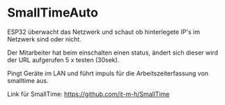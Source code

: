 # SmallTimeAuto
ESP32 überwacht das Netzwerk und schaut ob hinterlegete IP's im Netzwerk sind oder nicht.

Der Mitarbeiter hat beim einschalten einen status, ändert sich dieser wird der URL aufgerufen 5 x testen (30sek).

Pingt Geräte im LAN und führt impuls für die Arbeitszeiterfassung von smalltime aus.

Link für SmallTime:
https://github.com/it-m-h/SmallTime
